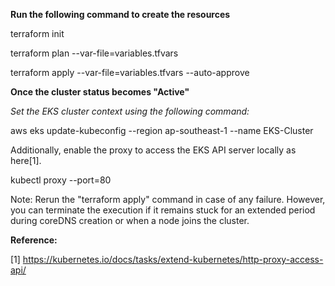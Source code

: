 
**Run the following command to create the resources**

terraform init

terraform plan --var-file=variables.tfvars

terraform apply --var-file=variables.tfvars --auto-approve

**Once the cluster status becomes "Active"**

*Set the EKS cluster context using the following command:*

aws eks update-kubeconfig --region ap-southeast-1 --name EKS-Cluster

Additionally, enable the proxy to access the EKS API server locally as here[1].

kubectl proxy --port=80

Note: Rerun the "terraform apply" command in case of any failure. However, you can terminate the execution if it remains stuck for an extended period during coreDNS creation or when a node joins the cluster.

**Reference:**

[1] https://kubernetes.io/docs/tasks/extend-kubernetes/http-proxy-access-api/
